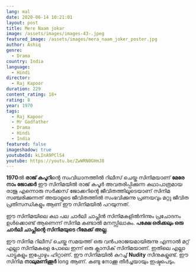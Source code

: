 ```yaml
---
lang: mal
date: 2020-06-14 10:21:01
layout: post
title: Mere Naam jokar
image: /assets/images/images-43-.jpeg
featured_image: /assets/images/mera_naam_joker_poster.jpg
author: Ashiq
genre:
  - Drama
country: India
language:
  - Hindi
director:
  - Raj Kapoor
duration: 229
content_rating: 18+
rating: 8
year: 1970
tags:
  - Raj Kapoor
  - Mr Godfather
  - Drama
  - Hindi
  - India
featured: false
imageshadow: true
youtubeId: kLInA9PClS4
youtube: https://youtu.be/ZwWRN0GHmJ8
---
```

**1970**ൽ **രാജ് കപൂറി**ന്റെ സംവിധാനത്തിൽ റിലീസ് ചെയ്ത സിനിമയാണ് **മേരേ നാം ജോക്കർ** ഈ സിനിമയിൽ രാജ് കപൂർ അവതരിപ്പിക്കുന്ന കഥാപാത്രമായ രാജു എന്നൊരു സർക്കസ് ജോക്കറിന്റെ ജീവിതത്തിലൂടെയാണ് സിനിമ സഞ്ചരിക്കുന്നത്
അയാളുടെ ജീവിതത്തിൽ സംഭവിക്കുന്നു പ്രണയവും മറ്റു ജീവിത പ്രതിസന്ധികളും ആണ് ഈ സിനിമയിൽ പറയുന്നത്.

ഈ സിനിമയിലെ കഥ പല ചാർലി ചാപ്ലിൻ  സിനിമകളിൽനിന്നും പ്രചോദനം ഉൾക്കൊണ്ട് ആണെന്ന്  സിനിമ കണ്ടാൽ മനസ്സിലാകും. **പക്ഷേ ഒരിക്കലും ഒരു ചാർലി ചാപ്ലിന്റെ സിനിമയുടെ റീമേക്ക് അല്ല**.

ഈ സിനിമ റിലീസ് ചെയ്ത സമയത്ത് ഒരു വൻപരാജയമായിരുന്നു എന്നാൽ മറ്റ് എല്ലാ സിനിമകളെ പോലെ ഇന്ന് ഒരു ക്ലാസിക് സിനിമയാണ്. ഇതിലെ എല്ലാ പാട്ടുകളും ഇപ്പോഴും ഹിറ്റാണ്. ഈ സിനിമയിൽ കുറച്ച് **Nudity** സീനുകളുണ്ട്.
ഈ സിനിമ **നാലുമണിക്കൂർ** long ആണ്. കണ്ടു നോക്കൂ തീർച്ചയായും ഇഷ്ടപെടും.
